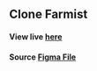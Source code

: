 ## Clone Farmist

#### View live [here](https://bharath-designer.github.io/react-training/05.%20farmistclone/dist/index.html)


#### Source [Figma File](https://www.figma.com/design/qgxC2xddvTKrEZYe3XbDmF/Farmist?node-id=204-2&node-type=frame&t=9ISp4yFPRfMpOwA7-0) 